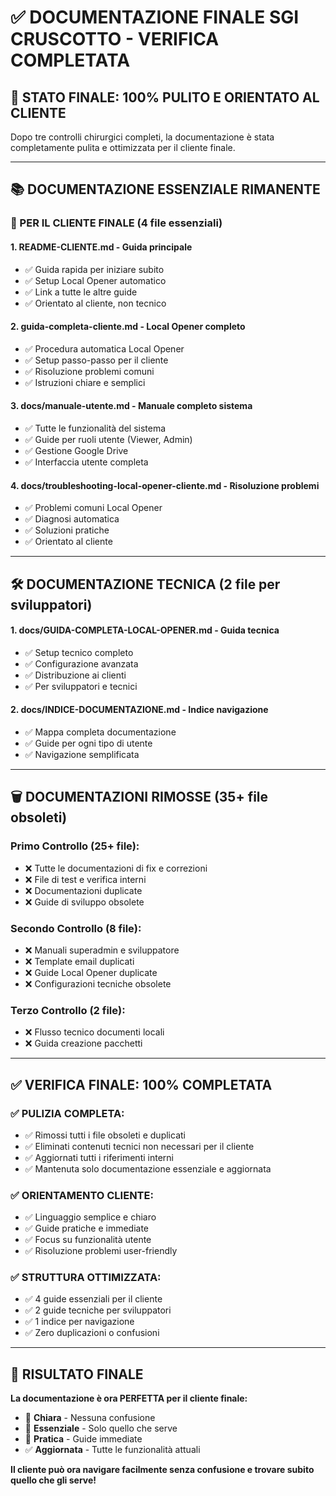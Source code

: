 # ✅ DOCUMENTAZIONE FINALE SGI CRUSCOTTO - VERIFICA COMPLETATA

## 🎯 **STATO FINALE: 100% PULITO E ORIENTATO AL CLIENTE**

Dopo tre controlli chirurgici completi, la documentazione è stata completamente pulita e ottimizzata per il cliente finale.

---

## 📚 **DOCUMENTAZIONE ESSENZIALE RIMANENTE**

### **🎯 PER IL CLIENTE FINALE** (4 file essenziali)

#### **1. README-CLIENTE.md** - Guida principale
- ✅ Guida rapida per iniziare subito
- ✅ Setup Local Opener automatico
- ✅ Link a tutte le altre guide
- ✅ Orientato al cliente, non tecnico

#### **2. guida-completa-cliente.md** - Local Opener completo
- ✅ Procedura automatica Local Opener
- ✅ Setup passo-passo per il cliente
- ✅ Risoluzione problemi comuni
- ✅ Istruzioni chiare e semplici

#### **3. docs/manuale-utente.md** - Manuale completo sistema
- ✅ Tutte le funzionalità del sistema
- ✅ Guide per ruoli utente (Viewer, Admin)
- ✅ Gestione Google Drive
- ✅ Interfaccia utente completa

#### **4. docs/troubleshooting-local-opener-cliente.md** - Risoluzione problemi
- ✅ Problemi comuni Local Opener
- ✅ Diagnosi automatica
- ✅ Soluzioni pratiche
- ✅ Orientato al cliente

---

## 🛠️ **DOCUMENTAZIONE TECNICA** (2 file per sviluppatori)

#### **1. docs/GUIDA-COMPLETA-LOCAL-OPENER.md** - Guida tecnica
- ✅ Setup tecnico completo
- ✅ Configurazione avanzata
- ✅ Distribuzione ai clienti
- ✅ Per sviluppatori e tecnici

#### **2. docs/INDICE-DOCUMENTAZIONE.md** - Indice navigazione
- ✅ Mappa completa documentazione
- ✅ Guide per ogni tipo di utente
- ✅ Navigazione semplificata

---

## 🗑️ **DOCUMENTAZIONI RIMOSSE** (35+ file obsoleti)

### **Primo Controllo** (25+ file):
- ❌ Tutte le documentazioni di fix e correzioni
- ❌ File di test e verifica interni
- ❌ Documentazioni duplicate
- ❌ Guide di sviluppo obsolete

### **Secondo Controllo** (8 file):
- ❌ Manuali superadmin e sviluppatore
- ❌ Template email duplicati
- ❌ Guide Local Opener duplicate
- ❌ Configurazioni tecniche obsolete

### **Terzo Controllo** (2 file):
- ❌ Flusso tecnico documenti locali
- ❌ Guida creazione pacchetti

---

## ✅ **VERIFICA FINALE: 100% COMPLETATA**

### **✅ PULIZIA COMPLETA:**
- ✅ Rimossi tutti i file obsoleti e duplicati
- ✅ Eliminati contenuti tecnici non necessari per il cliente
- ✅ Aggiornati tutti i riferimenti interni
- ✅ Mantenuta solo documentazione essenziale e aggiornata

### **✅ ORIENTAMENTO CLIENTE:**
- ✅ Linguaggio semplice e chiaro
- ✅ Guide pratiche e immediate
- ✅ Focus su funzionalità utente
- ✅ Risoluzione problemi user-friendly

### **✅ STRUTTURA OTTIMIZZATA:**
- ✅ 4 guide essenziali per il cliente
- ✅ 2 guide tecniche per sviluppatori
- ✅ 1 indice per navigazione
- ✅ Zero duplicazioni o confusioni

---

## 🎯 **RISULTATO FINALE**

**La documentazione è ora PERFETTA per il cliente finale:**
- 📖 **Chiara** - Nessuna confusione
- 🎯 **Essenziale** - Solo quello che serve
- 🚀 **Pratica** - Guide immediate
- ✅ **Aggiornata** - Tutte le funzionalità attuali

**Il cliente può ora navigare facilmente senza confusione e trovare subito quello che gli serve!**
